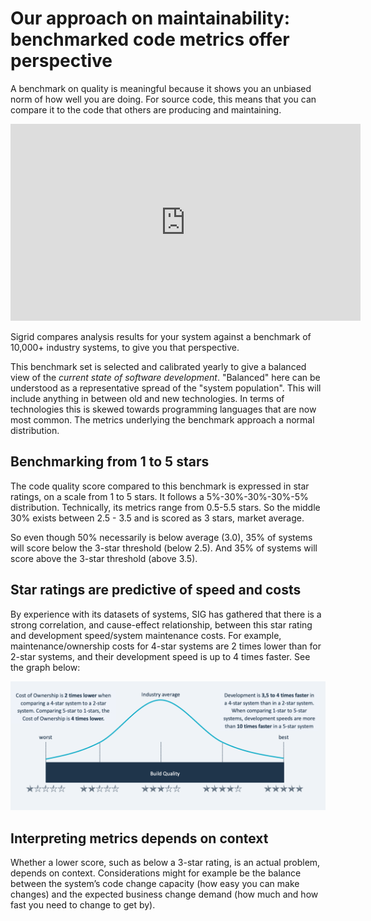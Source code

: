# Our approach on maintainability: benchmarked code metrics offer perspective

A benchmark on quality is meaningful because it shows you an unbiased norm of how well you are doing. For source code, this means that you can compare it to the code that others are producing and maintaining.

<iframe width="560" height="315" src="https://www.youtube.com/embed/D_5SN4Q8cGI" title="YouTube video player" frameborder="0" allow="accelerometer; autoplay; clipboard-write; encrypted-media; gyroscope; picture-in-picture; web-share" allowfullscreen></iframe>

Sigrid compares analysis results for your system against a benchmark of 10,000+ industry systems, to give you that perspective. 

This benchmark set is selected and calibrated yearly to give a balanced view of the *current state of software development*. "Balanced" here can be understood as a representative spread of the "system population". This will include anything in between old and new technologies. In terms of technologies this is skewed towards programming languages that are now most common. The metrics underlying the benchmark approach a normal distribution.

## Benchmarking from 1 to 5 stars

The code quality score compared to this benchmark is expressed in star ratings, on a scale from 1 to 5 stars. It follows a 5%-30%-30%-30%-5% distribution. Technically, its metrics range from 0.5-5.5 stars. So the middle 30% exists between 2.5 - 3.5 and is scored as 3 stars, market average. 

So even though 50% necessarily is below average (3.0), 35% of systems will score below the 3-star threshold (below 2.5). And 35% of systems will score above the 3-star threshold (above 3.5). 

## Star ratings are predictive of speed and costs

By experience with its datasets of systems, SIG has gathered that there is a strong correlation, and cause-effect relationship, between this  star rating and development speed/system maintenance costs. For example, maintenance/ownership costs for 4-star systems are 2 times lower than for 2-star systems, and their development speed is up to 4 times faster.  See the graph below:

<img src="../images/maintainability-star-distribution.png" width="600" />

## Interpreting metrics depends on context

Whether a lower score, such as below a 3-star rating, is an actual problem, depends on context. Considerations might for example be the balance between the system’s code change capacity (how easy you can make changes) and the expected business change demand (how much and how fast you need to change to get by).
